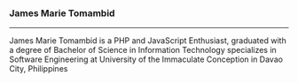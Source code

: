 ### James Marie Tomambid
<hr>
James Marie Tomambid is a PHP and JavaScript Enthusiast, graduated with a degree of Bachelor of Science in Information Technology specializes in Software Engineering at University of the Immaculate Conception in Davao City, Philippines

<!--
**jtomambid/jtomambid** is a ✨ _special_ ✨ repository because its `README.md` (this file) appears on your GitHub profile.

Here are some ideas to get you started:

- 🔭 I’m currently working on ...
- 🌱 I’m currently learning ...
- 👯 I’m looking to collaborate on ...
- 🤔 I’m looking for help with ...
- 💬 Ask me about ...
- 📫 How to reach me: ...
- 😄 Pronouns: ...
- ⚡ Fun fact: ...
-->
